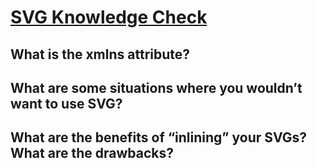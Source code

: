 # [SVG Knowledge Check](https://www.theodinproject.com/lessons/node-path-intermediate-html-and-css-svg#knowledge-check)

## What is the xmlns attribute?

## What are some situations where you wouldn’t want to use SVG?

## What are the benefits of “inlining” your SVGs? What are the drawbacks?
